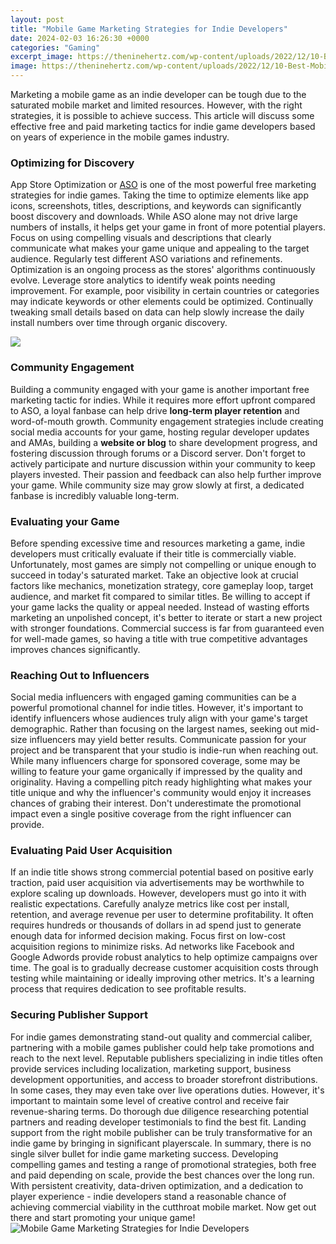 ```yaml
---
layout: post
title: "Mobile Game Marketing Strategies for Indie Developers"
date: 2024-02-03 16:26:30 +0000
categories: "Gaming"
excerpt_image: https://theninehertz.com/wp-content/uploads/2022/12/10-Best-Mobile-Game-Marketing-Strategies.png
image: https://theninehertz.com/wp-content/uploads/2022/12/10-Best-Mobile-Game-Marketing-Strategies.png
---
```


Marketing a mobile game as an indie developer can be tough due to the saturated mobile market and limited resources. However, with the right strategies, it is possible to achieve success. This article will discuss some effective free and paid marketing tactics for indie game developers based on years of experience in the mobile games industry.
### Optimizing for Discovery
App Store Optimization or [ASO](https://yt.io.vn/collection/alberti) is one of the most powerful free marketing strategies for indie games. Taking the time to optimize elements like app icons, screenshots, titles, descriptions, and keywords can significantly boost discovery and downloads. While ASO alone may not drive large numbers of installs, it helps get your game in front of more potential players. Focus on using compelling visuals and descriptions that clearly communicate what makes your game unique and appealing to the target audience. Regularly test different ASO variations and refinements.  
Optimization is an ongoing process as the stores' algorithms continuously evolve. Leverage store analytics to identify weak points needing improvement. For example, poor visibility in certain countries or categories may indicate keywords or other elements could be optimized. Continually tweaking small details based on data can help slowly increase the daily install numbers over time through organic discovery.

![](https://crazyoystergames.com/wp-content/uploads/2021/07/Mobile-Games-Marketing-For-Indie-Developers.png)
### Community Engagement
Building a community engaged with your game is another important free marketing tactic for indies. While it requires more effort upfront compared to ASO, a loyal fanbase can help drive **long-term player retention** and word-of-mouth growth. Community engagement strategies include creating social media accounts for your game, hosting regular developer updates and AMAs, building a **website or blog** to share development progress, and fostering discussion through forums or a Discord server. Don't forget to actively participate and nurture discussion within your community to keep players invested. Their passion and feedback can also help further improve your game. While community size may grow slowly at first, a dedicated fanbase is incredibly valuable long-term.
### Evaluating your Game
Before spending excessive time and resources marketing a game, indie developers must critically evaluate if their title is commercially viable. Unfortunately, most games are simply not compelling or unique enough to succeed in today's saturated market. Take an objective look at crucial factors like mechanics, monetization strategy, core gameplay loop, target audience, and market fit compared to similar titles. Be willing to accept if your game lacks the quality or appeal needed. Instead of wasting efforts marketing an unpolished concept, it's better to iterate or start a new project with stronger foundations. Commercial success is far from guaranteed even for well-made games, so having a title with true competitive advantages improves chances significantly.
### Reaching Out to Influencers
Social media influencers with engaged gaming communities can be a powerful promotional channel for indie titles. However, it's important to identify influencers whose audiences truly align with your game's target demographic. Rather than focusing on the largest names, seeking out mid-size influencers may yield better results. Communicate passion for your project and be transparent that your studio is indie-run when reaching out. While many influencers charge for sponsored coverage, some may be willing to feature your game organically if impressed by the quality and originality. Having a compelling pitch ready highlighting what makes your title unique and why the influencer's community would enjoy it increases chances of grabing their interest. Don't underestimate the promotional impact even a single positive coverage from the right influencer can provide.
### Evaluating Paid User Acquisition
If an indie title shows strong commercial potential based on positive early traction, paid user acquisition via advertisements may be worthwhile to explore scaling up downloads. However, developers must go into it with realistic expectations. Carefully analyze metrics like cost per install, retention, and average revenue per user to determine profitability. It often requires hundreds or thousands of dollars in ad spend just to generate enough data for informed decision making. Focus first on low-cost acquisition regions to minimize risks. Ad networks like Facebook and Google Adwords provide robust analytics to help optimize campaigns over time. The goal is to gradually decrease customer acquisition costs through testing while maintaining or ideally improving other metrics. It's a learning process that requires dedication to see profitable results.
### Securing Publisher Support
For indie games demonstrating stand-out quality and commercial caliber, partnering with a mobile games publisher could help take promotions and reach to the next level. Reputable publishers specializing in indie titles often provide services including localization, marketing support, business development opportunities, and access to broader storefront distributions. In some cases, they may even take over live operations duties. However, it's important to maintain some level of creative control and receive fair revenue-sharing terms. Do thorough due diligence researching potential partners and reading developer testimonials to find the best fit. Landing support from the right mobile publisher can be truly transformative for an indie game by bringing in significant playerscale.
In summary, there is no single silver bullet for indie game marketing success. Developing compelling games and testing a range of promotional strategies, both free and paid depending on scale, provide the best chances over the long run. With persistent creativity, data-driven optimization, and a dedication to player experience - indie developers stand a reasonable chance of achieving commercial viability in the cutthroat mobile market. Now get out there and start promoting your unique game!
![Mobile Game Marketing Strategies for Indie Developers](https://theninehertz.com/wp-content/uploads/2022/12/10-Best-Mobile-Game-Marketing-Strategies.png)
